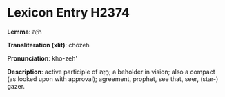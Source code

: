 # Lexicon Entry H2374

**Lemma**: חֹזֶה

**Transliteration (xlit)**: chôzeh

**Pronunciation**: kho-zeh'

**Description**:
active participle of חָזָה; a beholder in vision; also a compact (as looked upon with approval); agreement, prophet, see that, seer, (star-) gazer.
